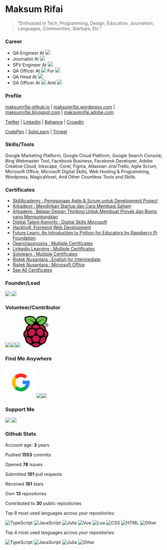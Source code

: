 # Maksum Rifai
> "Enthusiast in Tech, Programming, Design, Education, Journalism, Languages, Communities, Startups, Etc."

### Career
- QA Engineer At <a href="http://en.speechocean.com/welcome.html"><img src="http://en.speechocean.com/bocweb/web/img/bocweb-logo.png?v=v18" width="100"></a>
- Journalist At <a href="http://www.sku-suarakeadilan.com/"><img src="http://www.sku-suarakeadilan.com/wp-content/uploads/2019/01/logo-SKU-Suara-Keadilan.jpeg" width="100"></a>
- SPV Engineer At <a href="https://penthouse.co.id/"><img src="https://static.wixstatic.com/media/fddbcf_583caab616fe4a85b2fe7bb1df8debda~mv2.png/v1/fill/w_158,h_62,al_c,q_85,usm_0.66_1.00_0.01/penhouse%20interior%20logo-07.webp" width="100"></a>
- QA Officer At <a href="http://www.asahi-kokusai-techneion.co.jp/akt_en/index.html"><img src="http://www.asahi-kokusai-techneion.co.jp/akt_en/_src/12425/akt250_en_24.png" width="200"></a> For <a href="https://www.jakartamrt.co.id/mengenai-proyek/"><img src="https://upload.wikimedia.org/wikipedia/commons/a/ac/MRT_Jakarta_logo.svg" width="100"></a>
- QA Head At <a href="#"><img src="https://1.bp.blogspot.com/-ypEMc17h73I/VvOG4XsSwLI/AAAAAAAADus/tAFD80ZFP4gSWvqNj1nhw6oczx9_5zpnw/s790/IPT_NEW.png" width="55"></a>
- GA Officer At <a href="http://www.pt-mum.com/"><img src="http://www.pt-mum.com/uploads/3/9/5/5/39553507/1414226638.png" width="100"></a> And <a href="http://www.adidayanirbatas.com/"><img src="http://www.adidayanirbatas.com/uploads/3/9/5/5/39553507/published/logo-an-weeb.png?1598411024" width="100"></a>



### Profile

[maksumrifai.github.io](https://maksumrifai.github.io) | [maksumrifai.wordpress.com](https://maksumrifai.wordpress.com) | [maksumrifai.blogspot.com](https://maksumrifai.blogspot.com) | [maksumrifai.adobe.com](https://maksumrifai.myportfolio.com)

[Twitter](https://twitter.com/maksumrifai)
| [Linkedin](https://linkedin.com/in/maksumrifai)
| [Behance](https://behance.net/maksumrifai)
| [Crowdin](https://crowdin.com/profile/maksum.rifai)

[CodePen](https://codepen.io/maksumrifai)
| [SoloLearn](https://www.sololearn.com/Profile/1184504)
| [Trinket](https:maksumrifai.trinket.io)

### Skills/Tools

Google Marketing Platform, Google Cloud Platform, Google Search Console, Bing Webmaster Tool, Facebook Business, Facebook Developer, Adobe Creative Cloud, Inkscape, Corel, Figma, Atlassian Jira/Trello, Agile Scrum, Microsoft Office, Microsoft Digital Skills, Web Hosting & Programming, Wordpress, MagicaVoxel, And Other Countless Tools and Skills.

### Certificates

- [SkillAcademy : Penggunaan Agile & Scrum untuk Development Project](https://drive.google.com/file/d/1GtnV_-IW3nzIyvtAUf87Zi3IW_Tkm4KS/view?usp=drivesdk)
- [Arkademi : Mendirikan Startup dan Cara Membagi Saham](https://drive.google.com/file/d/1Fxy22dazEc5lbRXx-eUzhNgkKCeTbTBF/view?usp=drivesdk)
- [Arkademi : Belajar Design Thinking Untuk Membuat Proyek dan Bisnis yang Menguntungkan](https://drive.google.com/file/d/1448SyMiH_qkUQaO0zjLGSk7rGBCP5IQY/view?usp=drivesdk)
- [Digital Talent Kominfo : Digital Skills Microsoft](https://drive.google.com/file/d/1-aDrnmT9mFdOCXrWKB4igKWQwJAPXfhP/view?usp=drivesdk)
- [Hacktiv8: Frontend Web Development](https://drive.google.com/file/d/1VVphKMVo_Pzv2dTZND0PBaC855c820OI/view?usp=drivesdk)
- [Future Learn: An Introduction to Python for Educators by Raspberry Pi Foundation](https://drive.google.com/file/d/1z9-E3Rg-hi1I9852rinhMpTeMkHVZrA1/view?usp=drivesdk)
- [Openclassrooms : Multiple Certificates](https://drive.google.com/folderview?id=1UpiJpOF-cDbf-XpjaxZ3ElON_mq_z0PP)
- [Linkedin Learning : Multiple Certificates](https://drive.google.com/folderview?id=1Ung-GK0BDGE_TP7xLtNrUDdFu0wEKgY2)
- [Sololearn : Multiple Certificates](https://drive.google.com/folderview?id=16boT0rshO0NJS2BIllUTZLbiBHyLPG3z)
- [Ristek Nusantara : English for Intermediate](https://drive.google.com/file/d/1VXpSqaYWmNneQCefqtBspsVOkCkcYphj/view?usp=drivesdk)
- [Ristek Nusantara : Microsoft Office](https://drive.google.com/file/d/1Vqyd6ZduLxSX2lIHi-i20Cr9UVndJhQN/view?usp=drivesdk)
- [See All Certificates](https://drive.google.com/folderview?id=1IvvNiIHD3zsrGPze9V3qQ-iMCLd3lbeT)

### Founder/Lead
<a href="https://github.com/desainerhub"><img src="https://avatars1.githubusercontent.com/u/59643490?s=200&v=4" width="100"></a> <a href="https://github.com/Bekasi-Dev-Community"><img src="https://avatars0.githubusercontent.com/u/66513686?s=200&v=4" width="100"></a>

### Volunteer/Contributor
<a href="https://github.com/fbdevelopercircles"><img src="https://avatars0.githubusercontent.com/u/38020791?s=200&v=4" width="100"></a><a href="https://github.com/devcjakarta"><img src="https://avatars1.githubusercontent.com/u/31909167?s=200&v=4" width="100"></a><a href="https://github.com/WordPress"><img src="https://avatars2.githubusercontent.com/u/276006?s=200&v=4" width="100"></a><a href="https://crowdin.com/profiles/maksum.rifai"><img src="https://raw.githubusercontent.com/github/explore/80688e429a7d4ef2fca1e82350fe8e3517d3494d/topics/raspberry-pi/raspberry-pi.png" width="100"></a>

### Find Me Anywhere
<a href="https://www.google.com/search?q=maksum+rifai"><img src="https://raw.githubusercontent.com/github/explore/80688e429a7d4ef2fca1e82350fe8e3517d3494d/topics/google/google.png" width="100"></a><a href="https://id.search.yahoo.com/search?p=maksum+rifai"><img src="https://seeklogo.net/wp-content/uploads/2019/11/yahoo-logo.png" width="100"></a><a href="https://www.bing.com/search?q=maksum+rifai"><img src="https://1000logos.net/wp-content/uploads/2017/12/bing-emblem.jpg" width="100"></a>

### Support Me
<a href="https://www.paypal.me/maksumrifai"><img src="https://encrypted-tbn0.gstatic.com/images?q=tbn%3AANd9GcSRU16oC9ndfwmD5a14Df0X7B96ummOHmQGsg&usqp=CAU" width="200"></a> <a href="https://invoice.xendit.co/donation/Dukungan"><img src="https://encrypted-tbn0.gstatic.com/images?q=tbn%3AANd9GcROR5VQJr0XTxLh-kmhGyyyQA0i8ISLTxQRcg&usqp=CAU" width="200"></a>

### Github Stats
Account age: **3** years

Pushed **1553** commits

Opened **78** issues

Submitted **101** pull requests

Received **181** stars

Own **13** repositories

Contributed to **30** public repositories

Top 8 most used languages across your repositories:

![TypeScript](https://img.shields.io/static/v1?style=flat-square&label=%E2%A0%80&color=555&labelColor=%232b7489&message=TypeScript%EF%B8%B162.8%25)
![JavaScript](https://img.shields.io/static/v1?style=flat-square&label=%E2%A0%80&color=555&labelColor=%23f1e05a&message=JavaScript%EF%B8%B111%25)
![Julia](https://img.shields.io/static/v1?style=flat-square&label=%E2%A0%80&color=555&labelColor=%23a270ba&message=Julia%EF%B8%B18.7%25)
![Vue](https://img.shields.io/static/v1?style=flat-square&label=%E2%A0%80&color=555&labelColor=%232c3e50&message=Vue%EF%B8%B16.5%25)
![Lua](https://img.shields.io/static/v1?style=flat-square&label=%E2%A0%80&color=555&labelColor=%23000080&message=Lua%EF%B8%B14%25)
![CSS](https://img.shields.io/static/v1?style=flat-square&label=%E2%A0%80&color=555&labelColor=%23563d7c&message=CSS%EF%B8%B12.2%25)
![HTML](https://img.shields.io/static/v1?style=flat-square&label=%E2%A0%80&color=555&labelColor=%23e34c26&message=HTML%EF%B8%B12.1%25)
![Other](https://img.shields.io/static/v1?style=flat-square&label=%E2%A0%80&color=555&labelColor=%23ededed&message=Other%EF%B8%B12.3%25)

Top 4 most used languages across your repositories:

![TypeScript](https://img.shields.io/static/v1?style=flat-square&label=%E2%A0%80&color=555&labelColor=%232b7489&message=TypeScript%EF%B8%B162.8%25)
![JavaScript](https://img.shields.io/static/v1?style=flat-square&label=%E2%A0%80&color=555&labelColor=%23f1e05a&message=JavaScript%EF%B8%B111%25)
![Julia](https://img.shields.io/static/v1?style=flat-square&label=%E2%A0%80&color=555&labelColor=%23a270ba&message=Julia%EF%B8%B18.7%25)
![Other](https://img.shields.io/static/v1?style=flat-square&label=%E2%A0%80&color=555&labelColor=%23ededed&message=Other%EF%B8%B117.3%25)


